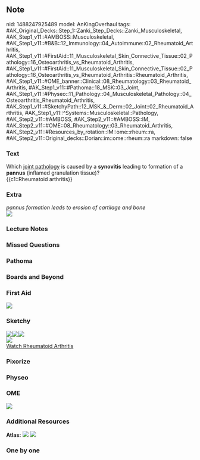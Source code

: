 ## Note
nid: 1488247925489
model: AnKingOverhaul
tags: #AK_Original_Decks::Step_1::Zanki_Step_Decks::Zanki_Musculoskeletal, #AK_Step1_v11::#AMBOSS::Musculoskeletal, #AK_Step1_v11::#B&B::12_Immunology::04_Autoimmune::02_Rheumatoid_Arthritis, #AK_Step1_v11::#FirstAid::11_Musculoskeletal_Skin_Connective_Tissue::02_Pathology::16_Osteoarthritis_vs_Rheumatoid_Arthritis, #AK_Step1_v11::#FirstAid::11_Musculoskeletal_Skin_Connective_Tissue::02_Pathology::16_Osteoarthritis_vs_Rheumatoid_Arthritis::Rheumatoid_Arthritis, #AK_Step1_v11::#OME_banner::Clinical::08_Rheumatology::03_Rheumatoid_Arthritis, #AK_Step1_v11::#Pathoma::18_MSK::03_Joint, #AK_Step1_v11::#Physeo::11_Pathology::04_Musculoskeletal_Pathology::04_Osteoarthritis_Rheumatoid_Arthritis, #AK_Step1_v11::#SketchyPath::12_MSK_&_Derm::02_Joint::02_Rheumatoid_Arthritis, #AK_Step1_v11::^Systems::Musculoskeletal::Pathology, #AK_Step2_v11::#AMBOSS, #AK_Step2_v11::#AMBOSS::IM, #AK_Step2_v11::#OME::08_Rheumatology::03_Rheumatoid_Arthritis, #AK_Step2_v11::#Resources_by_rotation::IM::ome::rheum::ra, #AK_Step2_v11::Original_decks::Dorian::im::ome::rheum::ra
markdown: false

### Text
<div>
  <div>
    Which <u>joint pathology</u> is caused by a <b>synovitis</b>
    leading to formation of a <b>pannus</b> (inflamed granulation
    tissue)?
  </div>
  <div>
    {{c1::Rheumatoid arthritis}}
  </div>
</div>

### Extra
<div>
  <i>pannus formation leads to erosion of cartilage and bone</i>
</div>
<div><img src="fig1.jpg"></div>

### Lecture Notes


### Missed Questions


### Pathoma


### Boards and Beyond


### First Aid
<img src="tmpQzdDu_.png">

### Sketchy
<div><img src=
"Screen%20Shot%202020-03-11%20at%206.02.47%20PM.JPG"><img src=
"Screen%20Shot%202020-03-11%20at%206.03.05%20PM.JPG"><img src=
"Screen%20Shot%202020-03-11%20at%206.03.16%20PM.JPG"></div>
<div><img src="tmpCRUkEH_1566160514431.png"></div><a href=
"https://dashboard.sketchy.com/study/medical/courses/medical-pathophysiology/units/medical-pathophysiology-musculoskeletal-derm/videos/medical-pathophysiology-musculoskeletal-and-derm-joint-rheumatoid-arthritis?utm_source=anki&utm_medium=partnership&utm_campaign=february_update&utm_content=medical">Watch
Rheumatoid Arthritis</a>

### Pixorize


### Physeo


### OME
<div class="ome-widget">
  <a href=
  "https://onlinemeded.org/spa/rheumatology/rheumatoid-arthritis/acquire?ref=anki">
  <img src="_OME_AnkiFlashcards_Lesson_5.png"></a>
</div>

### Additional Resources
<b>Atlas:</b> <img src="tmpEL3IDI.png"> <img src="tmpkf_qxd.png">

### One by one

